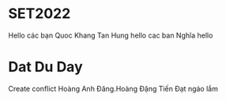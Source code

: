# SET2022
Hello các bạn
Quoc Khang
Tan Hung hello cac ban
Nghĩa hello
<h1>Dat Du Day </h1>
Create conflict
Hoàng Anh 
Đăng.Hoàng
Đặng Tiến Đạt ngáo lắm